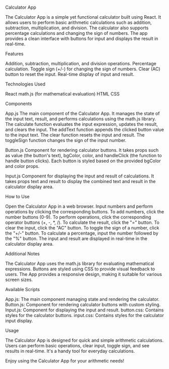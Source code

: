 Calculator App

The Calculator App is a simple yet functional calculator built using React. It allows users to perform basic arithmetic calculations such as addition, subtraction, multiplication, and division. The calculator also supports percentage calculations and changing the sign of numbers. The app provides a clean interface with buttons for input and displays the result in real-time.


Features

Addition, subtraction, multiplication, and division operations.
Percentage calculation.
Toggle sign (+/-) for changing the sign of numbers.
Clear (AC) button to reset the input.
Real-time display of input and result.


Technologies Used

React
math.js (for mathematical evaluation)
HTML
CSS


Components

App.js
The main component of the Calculator App. It manages the state of the input text, result, and performs calculations using the math.js library. The calculate function evaluates the input expression, updates the result, and clears the input. The addText function appends the clicked button value to the input text. The clear function resets the input and result. The toggleSign function changes the sign of the input number.

Button.js
Component for rendering calculator buttons. It takes props such as value (the button's text), bgColor, color, and handleClick (the function to handle button clicks). Each button is styled based on the provided bgColor and color props.

Input.js
Component for displaying the input and result of calculations. It takes props text and result to display the combined text and result in the calculator display area.


How to Use

Open the Calculator App in a web browser.
Input numbers and perform operations by clicking the corresponding buttons.
To add numbers, click the number buttons (0-9).
To perform operations, click the corresponding operator buttons (+, -, *, /).
To calculate the result, click the "=" button.
To clear the input, click the "AC" button.
To toggle the sign of a number, click the "+/-" button.
To calculate a percentage, input the number followed by the "%" button.
The input and result are displayed in real-time in the calculator display area.


Additional Notes

The Calculator App uses the math.js library for evaluating mathematical expressions.
Buttons are styled using CSS to provide visual feedback to users.
The App provides a responsive design, making it suitable for various screen sizes.


Available Scripts

App.js: The main component managing state and rendering the calculator.
Button.js: Component for rendering calculator buttons with custom styling.
Input.js: Component for displaying the input and result.
button.css: Contains styles for the calculator buttons.
input.css: Contains styles for the calculator input display.


Usage

The Calculator App is designed for quick and simple arithmetic calculations. Users can perform basic operations, clear input, toggle sign, and see results in real-time. It's a handy tool for everyday calculations.


Enjoy using the Calculator App for your arithmetic needs!

